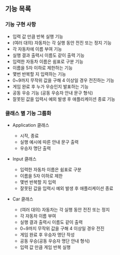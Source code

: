 기능 목록
-

### 기능 구현 사항

+ 입력 값 만큼 반복 실행 기능
+ (여러 대의) 자동차는 각 실행 동안 전진 또는 정지 기능
+ 각 자동차에 이름 부여 기능
+ 실행 결과 출력시 이름도 같이 출력 기능
+ 입력한 자동차 이름은 쉼표로 구분 기능
+ 이름을 5자 이하로 제한하는 기능
+ 몇번 반복할 지 입력하는 기능
+ 0~9까지 무작위 값을 구해 4 이상일 경우 전진하는 기능
+ 게임 완료 후 누가 우승인지 발표하는 기능
+ 공동 우승 기능 (공동 우승자 안내 문구 형식)
+ 잘못된 값을 입력시 예외 발생 후 애플리케이션 종료 기능



### 클래스 별 기능 그룹화 

* Application 클래스
  * 시작, 종료
  * 실행 예시에 따른 안내 문구 출력
  * 우승자 명단 출력
  
  
* Input 클래스
  * 입력한 자동차 이름은 쉼표로 구분
  * 이름을 5자 이하로 제한
  * 몇번 반복할 지 입력
  * 잘못된 값을 입력시 예외 발생 후 애플리케이션 종료


* Car 클래스
  * (여러 대의) 자동차는 각 실행 동안 전진 또는 정지
  * 각 자동차 이름 부여
  * 실행 결과 출력시 이름도 같이 출력
  * 0~9까지 무작위 값을 구해 4 이상일 경우 전진
  * 게임 완료 후 우승자 명단 작성
  * 공동 우승(공동 우승자 명단 안내 형식)
  * 입력 값 만큼 게임 반복 실행

